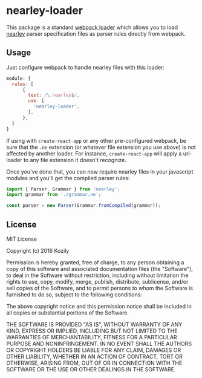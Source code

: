 # nearley-loader

This package is a standard [webpack loader](https://webpack.js.org/loaders/)
which allows you to load [nearley](https://github.com/Hardmath123/nearley)
parser specification files as parser rules directly from webpack.

## Usage

Just configure webpack to handle nearley files with this loader:

```javascript
module: {
  rules: [
      {
        test: /\.nearley$/,
        use: [
          'nearley-loader',
        ],
      },
  ]
}

```

If using with `create-react-app` or any other pre-configured webpack, be sure
that the `.ne` extension (or whatever file extension you use above) is not
affected by another loader.  For instance, `create-react-app` will apply a
url-loader to any file extension it doesn't recognize.

Once you've done that, you can now require nearley files in your javascript
modules and you'll get the compiled parser rules:

```javascript
import { Parser, Grammar } from 'nearley';
import grammar from './grammar.ne';

const parser = new Parser(Grammar.fromCompiled(grammar));
```

## License

MIT License

Copyright (c) 2016 Kozily

Permission is hereby granted, free of charge, to any person obtaining a copy
of this software and associated documentation files (the "Software"), to deal
in the Software without restriction, including without limitation the rights
to use, copy, modify, merge, publish, distribute, sublicense, and/or sell
copies of the Software, and to permit persons to whom the Software is
furnished to do so, subject to the following conditions:

The above copyright notice and this permission notice shall be included in all
copies or substantial portions of the Software.

THE SOFTWARE IS PROVIDED "AS IS", WITHOUT WARRANTY OF ANY KIND, EXPRESS OR
IMPLIED, INCLUDING BUT NOT LIMITED TO THE WARRANTIES OF MERCHANTABILITY,
FITNESS FOR A PARTICULAR PURPOSE AND NONINFRINGEMENT. IN NO EVENT SHALL THE
AUTHORS OR COPYRIGHT HOLDERS BE LIABLE FOR ANY CLAIM, DAMAGES OR OTHER
LIABILITY, WHETHER IN AN ACTION OF CONTRACT, TORT OR OTHERWISE, ARISING FROM,
OUT OF OR IN CONNECTION WITH THE SOFTWARE OR THE USE OR OTHER DEALINGS IN THE
SOFTWARE.

